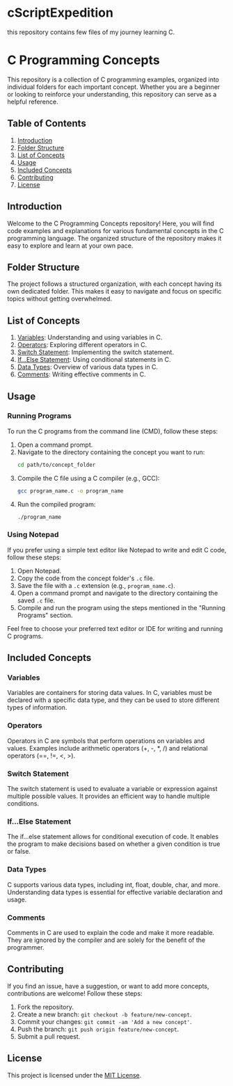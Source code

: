 # cScriptExpedition
this repository contains  few files of my journey learning C.

# C Programming Concepts

This repository is a collection of C programming examples, organized into individual folders for each important concept. Whether you are a beginner or looking to reinforce your understanding, this repository can serve as a helpful reference.

## Table of Contents

1. [Introduction](#introduction)
2. [Folder Structure](#folder-structure)
3. [List of Concepts](#list-of-concepts)
4. [Usage](#usage)
5. [Included Concepts](#included-concepts)
6. [Contributing](#contributing)
7. [License](#license)

## Introduction

Welcome to the C Programming Concepts repository! Here, you will find code examples and explanations for various fundamental concepts in the C programming language. The organized structure of the repository makes it easy to explore and learn at your own pace.

## Folder Structure

The project follows a structured organization, with each concept having its own dedicated folder. This makes it easy to navigate and focus on specific topics without getting overwhelmed.

## List of Concepts

1. [Variables](./variables): Understanding and using variables in C.
2. [Operators](./operators): Exploring different operators in C.
3. [Switch Statement](./switch): Implementing the switch statement.
4. [If...Else Statement](./if_else): Using conditional statements in C.
5. [Data Types](./data_types): Overview of various data types in C.
6. [Comments](./comments): Writing effective comments in C.
   <!-- Add more concepts as needed -->

## Usage

### Running Programs

To run the C programs from the command line (CMD), follow these steps:

1. Open a command prompt.
2. Navigate to the directory containing the concept you want to run:
   ```bash
   cd path/to/concept_folder
   ```
3. Compile the C file using a C compiler (e.g., GCC):
   ```bash
   gcc program_name.c -o program_name
   ```
4. Run the compiled program:
   ```bash
   ./program_name
   ```

### Using Notepad

If you prefer using a simple text editor like Notepad to write and edit C code, follow these steps:

1. Open Notepad.
2. Copy the code from the concept folder's `.c` file.
3. Save the file with a `.c` extension (e.g., `program_name.c`).
4. Open a command prompt and navigate to the directory containing the saved `.c` file.
5. Compile and run the program using the steps mentioned in the "Running Programs" section.

Feel free to choose your preferred text editor or IDE for writing and running C programs.

## Included Concepts

### Variables

Variables are containers for storing data values. In C, variables must be declared with a specific data type, and they can be used to store different types of information.

### Operators

Operators in C are symbols that perform operations on variables and values. Examples include arithmetic operators (+, -, *, /) and relational operators (==, !=, <, >).

### Switch Statement

The switch statement is used to evaluate a variable or expression against multiple possible values. It provides an efficient way to handle multiple conditions.

### If...Else Statement

The if...else statement allows for conditional execution of code. It enables the program to make decisions based on whether a given condition is true or false.

### Data Types

C supports various data types, including int, float, double, char, and more. Understanding data types is essential for effective variable declaration and usage.

### Comments

Comments in C are used to explain the code and make it more readable. They are ignored by the compiler and are solely for the benefit of the programmer.

## Contributing

If you find an issue, have a suggestion, or want to add more concepts, contributions are welcome! Follow these steps:
1. Fork the repository.
2. Create a new branch: `git checkout -b feature/new-concept`.
3. Commit your changes: `git commit -am 'Add a new concept'`.
4. Push the branch: `git push origin feature/new-concept`.
5. Submit a pull request.

## License

This project is licensed under the [MIT License](./LICENSE).
```
